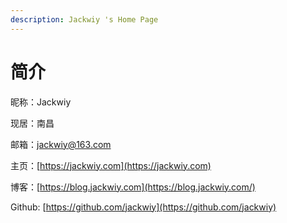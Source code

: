 ```yaml
---
description: Jackwiy 's Home Page
---
```


# 简介

昵称：Jackwiy

现居：南昌

邮箱：jackwiy@163.com

主页：[https://jackwiy.com](https://jackwiy.com)

博客：[https://blog.jackwiy.com](https://blog.jackwiy.com/)

Github: [https://github.com/jackwiy](https://github.com/jackwiy)



